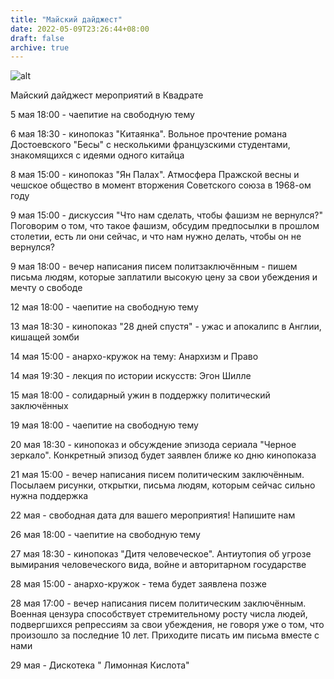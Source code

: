 ```yaml
---
title: "Майский дайджест"
date: 2022-05-09T23:26:44+08:00
draft: false
archive: true
---
```


![alt](/epitomoj/majo.png)

Майский дайджест мероприятий в Квадрате

5 мая 18:00 - чаепитие на свободную тему

6 мая 18:30 - кинопоказ "Китаянка". Вольное прочтение романа Достоевского "Бесы" с несколькими французскими студентами, знакомящихся с идеями одного китайца

8 мая 15:00 - кинопоказ "Ян Палах". Атмосфера Пражской весны и чешское общество в момент вторжения Советского союза в 1968-ом году

9 мая 15:00 - дискуссия "Что нам сделать, чтобы фашизм не вернулся?" Поговорим о том, что такое фашизм, обсудим предпосылки в прошлом столетии, есть ли они сейчас, и что нам нужно делать, чтобы он не вернулся?

9 мая 18:00 - вечер написания писем политзаключённым - пишем письма людям, которые заплатили высокую цену за свои убеждения и мечту о свободе

12 мая 18:00 - чаепитие на свободную тему

13 мая 18:30 - кинопоказ "28 дней спустя" - ужас и апокалипс в Англии, кишащей зомби

14 мая 15:00 - анархо-кружок на тему: Анархизм и Право

14 мая 19:30 - лекция по истории искусств: Эгон Шилле

15 мая 18:00 - солидарный ужин в поддержку политический заключённых

19 мая 18:00 - чаепитие на свободную тему

20 мая 18:30 - кинопоказ и обсуждение эпизода сериала "Черное зеркало". Конкретный эпизод будет заявлен ближе ко дню кинопоказа

21 мая 15:00 - вечер написания писем политическим заключённым. Посылаем рисунки, открытки, письма людям, которым сейчас сильно нужна поддержка

22 мая - свободная дата для вашего мероприятия! Напишите нам

26 мая 18:00 - чаепитие на свободную тему

27 мая 18:30 - кинопоказ "Дитя человеческое". Антиутопия об угрозе вымирания человеческого вида, войне и авторитарном государстве

28 мая 15:00 - анархо-кружок - тема будет заявлена позже

28 мая 17:00 - вечер написания писем политическим заключённым. Военная цензура способствует стремительному росту числа людей, подвергшихся репрессиям за свои убеждения, не говоря уже о том, что произошло за последние 10 лет. Приходите писать им письма вместе с нами

29 мая - Дискотека " Лимонная Кислота"
